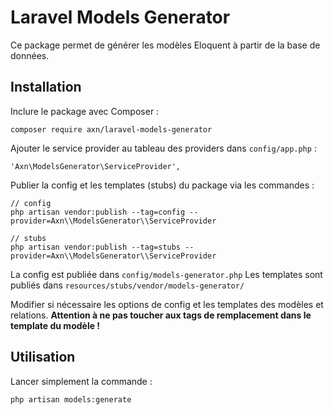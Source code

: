 # Laravel Models Generator

Ce package permet de générer les modèles Eloquent à partir de la base de données.

## Installation

Inclure le package avec Composer :

```
composer require axn/laravel-models-generator
```

Ajouter le service provider au tableau des providers dans `config/app.php` :

```
'Axn\ModelsGenerator\ServiceProvider',
```

Publier la config et les templates (stubs) du package via les commandes :

```
// config
php artisan vendor:publish --tag=config --provider=Axn\\ModelsGenerator\\ServiceProvider

// stubs
php artisan vendor:publish --tag=stubs --provider=Axn\\ModelsGenerator\\ServiceProvider
```

La config est publiée dans `config/models-generator.php`
Les templates sont publiés dans `resources/stubs/vendor/models-generator/`

Modifier si nécessaire les options de config et les templates des modèles et relations.
**Attention à ne pas toucher aux tags de remplacement dans le template du modèle !**

## Utilisation

Lancer simplement la commande :

```
php artisan models:generate
```
